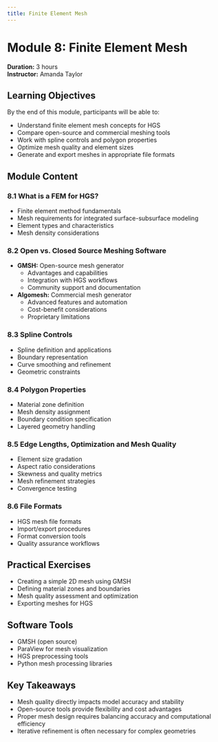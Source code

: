```yaml
---
title: Finite Element Mesh
---
```


# Module 8: Finite Element Mesh
**Duration:** 3 hours  
**Instructor:** Amanda Taylor

## Learning Objectives

By the end of this module, participants will be able to:
- Understand finite element mesh concepts for HGS
- Compare open-source and commercial meshing tools
- Work with spline controls and polygon properties
- Optimize mesh quality and element sizes
- Generate and export meshes in appropriate file formats

## Module Content

### 8.1 What is a FEM for HGS?
- Finite element method fundamentals
- Mesh requirements for integrated surface-subsurface modeling
- Element types and characteristics
- Mesh density considerations

### 8.2 Open vs. Closed Source Meshing Software
- **GMSH:** Open-source mesh generator
  - Advantages and capabilities
  - Integration with HGS workflows
  - Community support and documentation
- **Algomesh:** Commercial mesh generator
  - Advanced features and automation
  - Cost-benefit considerations
  - Proprietary limitations

### 8.3 Spline Controls
- Spline definition and applications
- Boundary representation
- Curve smoothing and refinement
- Geometric constraints

### 8.4 Polygon Properties
- Material zone definition
- Mesh density assignment
- Boundary condition specification
- Layered geometry handling

### 8.5 Edge Lengths, Optimization and Mesh Quality
- Element size gradation
- Aspect ratio considerations
- Skewness and quality metrics
- Mesh refinement strategies
- Convergence testing

### 8.6 File Formats
- HGS mesh file formats
- Import/export procedures
- Format conversion tools
- Quality assurance workflows

## Practical Exercises

- Creating a simple 2D mesh using GMSH
- Defining material zones and boundaries
- Mesh quality assessment and optimization
- Exporting meshes for HGS

## Software Tools

- GMSH (open source)
- ParaView for mesh visualization
- HGS preprocessing tools
- Python mesh processing libraries

## Key Takeaways

- Mesh quality directly impacts model accuracy and stability
- Open-source tools provide flexibility and cost advantages
- Proper mesh design requires balancing accuracy and computational efficiency
- Iterative refinement is often necessary for complex geometries
